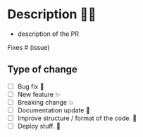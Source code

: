 # Description :technologist:
- description of the PR 

Fixes # (issue) 

## Type of change

- [ ] Bug fix :bug:
- [ ] New feature :sparkles:
- [ ] Breaking change :boom:
- [ ] Documentation update :memo:
- [ ] Improve structure / format of the code. :art:
- [ ] Deploy stuff. :rocket:
